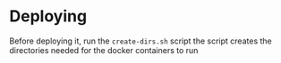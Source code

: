 # Deploying
Before deploying it, run the `create-dirs.sh` script
the script creates the directories needed for the docker containers to run
